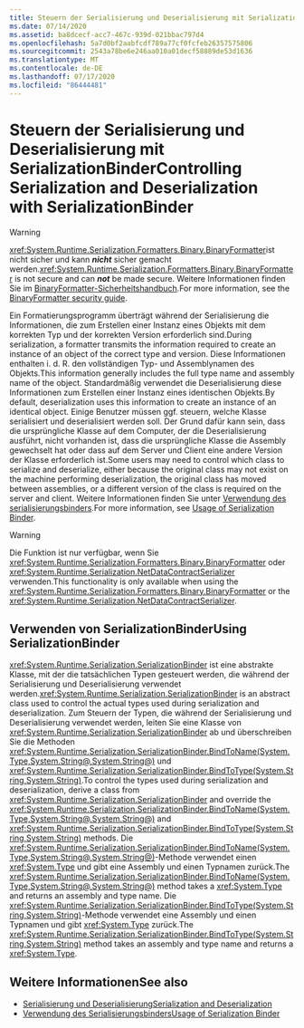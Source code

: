 ```yaml
---
title: Steuern der Serialisierung und Deserialisierung mit SerializationBinder
ms.date: 07/14/2020
ms.assetid: ba8dcecf-acc7-467c-939d-021bbac797d4
ms.openlocfilehash: 5a7d0bf2aabfcdf789a77cf0fcfeb26357575806
ms.sourcegitcommit: 2543a78be6e246aa010a01decf58889de53d1636
ms.translationtype: MT
ms.contentlocale: de-DE
ms.lasthandoff: 07/17/2020
ms.locfileid: "86444481"
---
```

# <a name="controlling-serialization-and-deserialization-with-serializationbinder"></a><span data-ttu-id="4c01f-102">Steuern der Serialisierung und Deserialisierung mit SerializationBinder</span><span class="sxs-lookup"><span data-stu-id="4c01f-102">Controlling Serialization and Deserialization with SerializationBinder</span></span>

> [!WARNING]
> <span data-ttu-id="4c01f-103"><xref:System.Runtime.Serialization.Formatters.Binary.BinaryFormatter>ist nicht sicher und kann ***nicht*** sicher gemacht werden.</span><span class="sxs-lookup"><span data-stu-id="4c01f-103"><xref:System.Runtime.Serialization.Formatters.Binary.BinaryFormatter> is not secure and can ***not*** be made secure.</span></span> <span data-ttu-id="4c01f-104">Weitere Informationen finden Sie im [BinaryFormatter-Sicherheitshandbuch](../../../standard/serialization/binaryformatter-security-guide.md).</span><span class="sxs-lookup"><span data-stu-id="4c01f-104">For more information, see the [BinaryFormatter security guide](../../../standard/serialization/binaryformatter-security-guide.md).</span></span>

<span data-ttu-id="4c01f-105">Ein Formatierungsprogramm überträgt während der Serialisierung die Informationen, die zum Erstellen einer Instanz eines Objekts mit dem korrekten Typ und der korrekten Version erforderlich sind.</span><span class="sxs-lookup"><span data-stu-id="4c01f-105">During serialization, a formatter transmits the information required to create an instance of an object of the correct type and version.</span></span> <span data-ttu-id="4c01f-106">Diese Informationen enthalten i. d. R. den vollständigen Typ- und Assemblynamen des Objekts.</span><span class="sxs-lookup"><span data-stu-id="4c01f-106">This information generally includes the full type name and assembly name of the object.</span></span> <span data-ttu-id="4c01f-107">Standardmäßig verwendet die Deserialisierung diese Informationen zum Erstellen einer Instanz eines identischen Objekts.</span><span class="sxs-lookup"><span data-stu-id="4c01f-107">By default, deserialization uses this information to create an instance of an identical object.</span></span> <span data-ttu-id="4c01f-108">Einige Benutzer müssen ggf. steuern, welche Klasse serialisiert und deserialisiert werden soll. Der Grund dafür kann sein, dass die ursprüngliche Klasse auf dem Computer, der die Deserialisierung ausführt, nicht vorhanden ist, dass die ursprüngliche Klasse die Assembly gewechselt hat oder dass auf dem Server und Client eine andere Version der Klasse erforderlich ist.</span><span class="sxs-lookup"><span data-stu-id="4c01f-108">Some users may need to control which class to serialize and deserialize, either because the original class may not exist on the machine performing deserialization, the original class has moved between assemblies, or a different version of the class is required on the server and client.</span></span> <span data-ttu-id="4c01f-109">Weitere Informationen finden Sie unter [Verwendung des serialisierungsbinders](../samples/usage-of-serialization-binder.md).</span><span class="sxs-lookup"><span data-stu-id="4c01f-109">For more information, see [Usage of Serialization Binder](../samples/usage-of-serialization-binder.md).</span></span>  
  
> [!WARNING]
> <span data-ttu-id="4c01f-110">Die Funktion ist nur verfügbar, wenn Sie <xref:System.Runtime.Serialization.Formatters.Binary.BinaryFormatter> oder <xref:System.Runtime.Serialization.NetDataContractSerializer> verwenden.</span><span class="sxs-lookup"><span data-stu-id="4c01f-110">This functionality is only available when using the <xref:System.Runtime.Serialization.Formatters.Binary.BinaryFormatter> or the <xref:System.Runtime.Serialization.NetDataContractSerializer>.</span></span>  
  
## <a name="using-serializationbinder"></a><span data-ttu-id="4c01f-111">Verwenden von SerializationBinder</span><span class="sxs-lookup"><span data-stu-id="4c01f-111">Using SerializationBinder</span></span>  
 <span data-ttu-id="4c01f-112"><xref:System.Runtime.Serialization.SerializationBinder> ist eine abstrakte Klasse, mit der die tatsächlichen Typen gesteuert werden, die während der Serialisierung und Deserialisierung verwendet werden.</span><span class="sxs-lookup"><span data-stu-id="4c01f-112"><xref:System.Runtime.Serialization.SerializationBinder> is an abstract class used to control the actual types used during serialization and deserialization.</span></span> <span data-ttu-id="4c01f-113">Zum Steuern der Typen, die während der Serialisierung und Deserialisierung verwendet werden, leiten Sie eine Klasse von <xref:System.Runtime.Serialization.SerializationBinder> ab und überschreiben Sie die Methoden <xref:System.Runtime.Serialization.SerializationBinder.BindToName(System.Type,System.String@,System.String@)> und <xref:System.Runtime.Serialization.SerializationBinder.BindToType(System.String,System.String)>.</span><span class="sxs-lookup"><span data-stu-id="4c01f-113">To control the types used during serialization and deserialization, derive a class from <xref:System.Runtime.Serialization.SerializationBinder> and override the <xref:System.Runtime.Serialization.SerializationBinder.BindToName(System.Type,System.String@,System.String@)> and <xref:System.Runtime.Serialization.SerializationBinder.BindToType(System.String,System.String)> methods.</span></span> <span data-ttu-id="4c01f-114">Die <xref:System.Runtime.Serialization.SerializationBinder.BindToName(System.Type,System.String@,System.String@)>-Methode verwendet einen <xref:System.Type> und gibt eine Assembly und einen Typnamen zurück.</span><span class="sxs-lookup"><span data-stu-id="4c01f-114">The <xref:System.Runtime.Serialization.SerializationBinder.BindToName(System.Type,System.String@,System.String@)> method takes a <xref:System.Type> and returns an assembly and type name.</span></span> <span data-ttu-id="4c01f-115">Die <xref:System.Runtime.Serialization.SerializationBinder.BindToType(System.String,System.String)>-Methode verwendet eine Assembly und einen Typnamen und gibt <xref:System.Type> zurück.</span><span class="sxs-lookup"><span data-stu-id="4c01f-115">The <xref:System.Runtime.Serialization.SerializationBinder.BindToType(System.String,System.String)> method takes an assembly and type name and returns a <xref:System.Type>.</span></span>  
  
## <a name="see-also"></a><span data-ttu-id="4c01f-116">Weitere Informationen</span><span class="sxs-lookup"><span data-stu-id="4c01f-116">See also</span></span>

- [<span data-ttu-id="4c01f-117">Serialisierung und Deserialisierung</span><span class="sxs-lookup"><span data-stu-id="4c01f-117">Serialization and Deserialization</span></span>](serialization-and-deserialization.md)
- [<span data-ttu-id="4c01f-118">Verwendung des Serialisierungsbinders</span><span class="sxs-lookup"><span data-stu-id="4c01f-118">Usage of Serialization Binder</span></span>](../samples/usage-of-serialization-binder.md)
